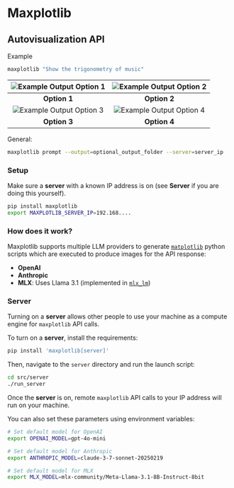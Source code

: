 # Maxplotlib

## Autovisualization API

Example

```bash
maxplotlib "Show the trigonometry of music"
```

| ![Example Output Option 1](https://mcembalest.github.io/maxplotlib/examples/example_output/option0.png) | ![Example Output Option 2](https://mcembalest.github.io/maxplotlib/examples/example_output/option1.png) |
|:------------------------------------------:|:------------------------------------------:|
|               **Option 1**                  |               **Option 2**                  |
| ![Example Output Option 3](https://mcembalest.github.io/maxplotlib/examples/example_output/option2.png) | ![Example Output Option 4](https://mcembalest.github.io/maxplotlib/examples/example_output/option3.png) |
|               **Option 3**                  |               **Option 4**                  |


General:

```bash
maxplotlib prompt --output=optional_output_folder --server=server_ip
```

### Setup

Make sure a **server** with a known IP address is on (see **Server** if you are doing this yourself).

```bash
pip install maxplotlib
export MAXPLOTLIB_SERVER_IP=192.168....
```

### How does it work?

Maxplotlib supports multiple LLM providers to generate [`matplotlib`](https://github.com/matplotlib/matplotlib) python scripts which are executed to produce images for the API response:

- **OpenAI**
- **Anthropic**
- **MLX**: Uses Llama 3.1 (implemented in [`mlx_lm`](https://github.com/ml-explore/mlx-examples/blob/main/llms/README.md))

### Server

Turning on a **server** allows other people to use your machine as a compute engine for `maxplotlib` API calls.

To turn on a **server**, install the requirements:

```bash
pip install 'maxplotlib[server]'
```

Then, navigate to the `server` directory and run the launch script:

```bash
cd src/server
./run_server
```

Once the **server** is on, remote `maxplotlib` API calls to your IP address will run on your machine.

You can also set these parameters using environment variables:

```bash
# Set default model for OpenAI
export OPENAI_MODEL=gpt-4o-mini

# Set default model for Anthropic
export ANTHROPIC_MODEL=claude-3-7-sonnet-20250219

# Set default model for MLX
export MLX_MODEL=mlx-community/Meta-Llama-3.1-8B-Instruct-8bit
```
